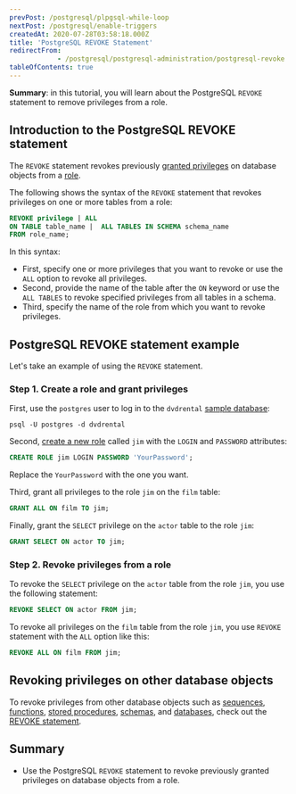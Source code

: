 ```yaml
---
prevPost: /postgresql/plpgsql-while-loop
nextPost: /postgresql/enable-triggers
createdAt: 2020-07-28T03:58:18.000Z
title: 'PostgreSQL REVOKE Statement'
redirectFrom: 
            - /postgresql/postgresql-administration/postgresql-revoke
tableOfContents: true
---
```


**Summary**: in this tutorial, you will learn about the PostgreSQL `REVOKE` statement to remove privileges from a role.

## Introduction to the PostgreSQL REVOKE statement

The `REVOKE` statement revokes previously [granted privileges](/postgresql/postgresql-administration/postgresql-grant) on database objects from a [role](/postgresql/postgresql-administration/postgresql-roles).

The following shows the syntax of the `REVOKE` statement that revokes privileges on one or more tables from a role:

```sql
REVOKE privilege | ALL
ON TABLE table_name |  ALL TABLES IN SCHEMA schema_name
FROM role_name;
```

In this syntax:

- First, specify one or more privileges that you want to revoke or use the `ALL` option to revoke all privileges.
- Second, provide the name of the table after the `ON` keyword or use the `ALL TABLES` to revoke specified privileges from all tables in a schema.
- Third, specify the name of the role from which you want to revoke privileges.

## PostgreSQL REVOKE statement example

Let's take an example of using the `REVOKE` statement.

### Step 1. Create a role and grant privileges

First, use the `postgres` user to log in to the `dvdrental` [sample database](/postgresql/postgresql-getting-started/postgresql-sample-database):

```
psql -U postgres -d dvdrental
```

Second, [create a new role](/postgresql/postgresql-administration/postgresql-roles) called `jim` with the `LOGIN` and `PASSWORD` attributes:

```sql
CREATE ROLE jim LOGIN PASSWORD 'YourPassword';
```

Replace the `YourPassword` with the one you want.

Third, grant all privileges to the role `jim` on the `film` table:

```sql
GRANT ALL ON film TO jim;
```

Finally, grant the `SELECT` privilege on the `actor` table to the role `jim`:

```sql
GRANT SELECT ON actor TO jim;
```

### Step 2. Revoke privileges from a role

To revoke the `SELECT` privilege on the `actor` table from the role `jim`, you use the following statement:

```sql
REVOKE SELECT ON actor FROM jim;
```

To revoke all privileges on the `film` table from the role `jim`, you use `REVOKE` statement with the `ALL` option like this:

```sql
REVOKE ALL ON film FROM jim;
```

## Revoking privileges on other database objects

To revoke privileges from other database objects such as [sequences](/postgresql/postgresql-sequences), [functions](/postgresql/postgresql-functions), [stored procedures](/postgresql/postgresql-plpgsql/postgresql-create-procedure), [schemas](/postgresql/postgresql-administration/postgresql-schema), and [databases](/postgresql/postgresql-administration/postgresql-create-database), check out the [REVOKE statement](https://www.postgresql.org/docs/currentsql-revoke.html).

## Summary

- Use the PostgreSQL `REVOKE` statement to revoke previously granted privileges on database objects from a role.

